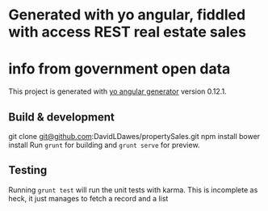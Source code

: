 # Generated with yo angular, fiddled with access REST real estate sales 
# info from government open data

This project is generated with [yo angular generator](https://github.com/yeoman/generator-angular)
version 0.12.1.

## Build & development
git clone git@github.com:DavidLDawes/propertySales.git
npm install
bower install
Run `grunt` for building and `grunt serve` for preview.

## Testing

Running `grunt test` will run the unit tests with karma.
This is incomplete as heck, it just manages to fetch a record and a list
